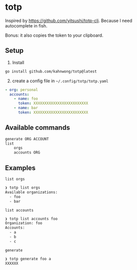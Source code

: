 # totp

Inspired by <https://github.com/yitsushi/totp-cli>. Because I need autocomplete in fish.

Bonus: it also copies the token to your clipboard.

## Setup

1. Install

```bash
go install github.com/kahnwong/totp@latest
```

2. create a config file in `~/.config/totp/totp.yaml`

```yaml
- org: personal
  accounts:
    - name: foo
      token: XXXXXXXXXXXXXXXXXXXXXXXXX
    - name: bar
      token: XXXXXXXXXXXXXXXXXXXXXXXXX
```

## Available commands

```bash
generate ORG ACCOUNT
list
    orgs
    accounts ORG
```

## Examples

`list orgs`

```bash
❯ totp list orgs
Available organizations:
  - foo
  - bar
```

`list accounts`

```bash
❯ totp list accounts foo
Organization: foo
Accounts:
  - a
  - b
  - c
```

`generate`

```bash
❯ totp generate foo a
XXXXXX
```
